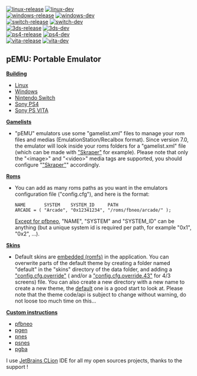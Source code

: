 [![linux-release](https://github.com/Cpasjuste/pemu/actions/workflows/linux-release.yml/badge.svg)](https://github.com/Cpasjuste/pemu/actions/workflows/linux-release.yml)
[![linux-dev](https://github.com/Cpasjuste/pemu/actions/workflows/linux-dev.yml/badge.svg)](https://github.com/Cpasjuste/pemu/actions/workflows/linux-dev.yml)  
[![windows-release](https://github.com/Cpasjuste/pemu/actions/workflows/windows-release.yml/badge.svg)](https://github.com/Cpasjuste/pemu/actions/workflows/windows-release.yml)
[![windows-dev](https://github.com/Cpasjuste/pemu/actions/workflows/windows-dev.yml/badge.svg)](https://github.com/Cpasjuste/pemu/actions/workflows/windows-dev.yml)  
[![switch-release](https://github.com/Cpasjuste/pemu/actions/workflows/switch-release.yml/badge.svg)](https://github.com/Cpasjuste/pemu/actions/workflows/switch-release.yml)
[![switch-dev](https://github.com/Cpasjuste/pemu/actions/workflows/switch-dev.yml/badge.svg)](https://github.com/Cpasjuste/pemu/actions/workflows/switch-dev.yml)  
[![3ds-release](https://github.com/Cpasjuste/pemu/actions/workflows/3ds-release.yml/badge.svg)](https://github.com/Cpasjuste/pemu/actions/workflows/3ds-release.yml)
[![3ds-dev](https://github.com/Cpasjuste/pemu/actions/workflows/3ds-dev.yml/badge.svg)](https://github.com/Cpasjuste/pemu/actions/workflows/3ds-dev.yml)  
[![ps4-release](https://github.com/Cpasjuste/pemu/actions/workflows/ps4-release.yml/badge.svg)](https://github.com/Cpasjuste/pemu/actions/workflows/ps4-release.yml)
[![ps4-dev](https://github.com/Cpasjuste/pemu/actions/workflows/ps4-dev.yml/badge.svg)](https://github.com/Cpasjuste/pemu/actions/workflows/ps4-dev.yml)  
[![vita-release](https://github.com/Cpasjuste/pemu/actions/workflows/vita-release.yml/badge.svg)](https://github.com/Cpasjuste/pemu/actions/workflows/vita-release.yml)
[![vita-dev](https://github.com/Cpasjuste/pemu/actions/workflows/vita-dev.yml/badge.svg)](https://github.com/Cpasjuste/pemu/actions/workflows/vita-dev.yml)

## pEMU: Portable Emulator

**<ins>Building</ins>**

- [Linux](https://github.com/Cpasjuste/pemu/blob/master/.github/workflows/linux-release.yml)
- [Windows](https://github.com/Cpasjuste/pemu/blob/master/.github/workflows/windows-release.yml)
- [Nintendo Switch](https://github.com/Cpasjuste/pemu/blob/master/.github/workflows/switch-release.yml)
- [Sony PS4](https://github.com/Cpasjuste/pemu/blob/master/.github/workflows/ps4-release.yml)
- [Sony PS VITA](https://github.com/Cpasjuste/pemu/blob/master/.github/workflows/vita-release.yml)

**<ins>Gamelists</ins>**

- "pEMU" emulators use some "gamelist.xml" files to manage your rom files and medias (EmulationStation/Recalbox format).
  Since version 7.0, the emulator will look inside your roms folders for a "gamelist.xml" file (which can be made
  with ["Skraper"](https://www.skraper.net/) for example).
  Please note that only the "\<image>" and "\<video>" media tags are supported, you should
  configure "["Skraper"](https://www.skraper.net/)" accordingly.

**<ins>Roms</ins>**

- You can add as many roms paths as you want in the emulators configuration file ("config.cfg"), and here is the format:
    ```
    NAME       SYSTEM    SYSTEM_ID     PATH
    ARCADE = ( "Arcade", "0x12341234", "/roms/fbneo/arcade/" );
    ```
  [Except for pfbneo](https://github.com/Cpasjuste/pemu/tree/master/src/cores/pfbneo), "NAME", "SYSTEM" and "SYSTEM_ID" can be anything (but a unique system id is required per path, for example "0x1", "0x2", ...).

**<ins>Skins</ins>**

- Default skins are [embedded (romfs)](https://github.com/Cpasjuste/pemu/tree/master/data/common/romfs/skins/default) in
  the application.
  You can overwrite parts of the default theme by creating a folder named "default" in the "skins" directory of the data
  folder, and adding
  a ["config.cfg.override"](https://github.com/Cpasjuste/pemu/tree/master/pgen/data/common/romfs/skins/default/config.cfg.override) (
  and/or
  a ["config.cfg.override.43"](https://github.com/Cpasjuste/pemu/tree/master/data/common/romfs/skins/default/config.cfg.override.43)
  for 4/3 screens) file.
  You can also create a new directory with a new name to create a new theme,
  the [default](https://github.com/Cpasjuste/pemu/tree/master/data/common/romfs/skins/default) one is a good start to
  look at.
  Please note that the theme code/api is subject to change without warning, do not loose too much time on this...

**<ins>Custom instructions</ins>**

- [pfbneo](https://github.com/Cpasjuste/pemu/tree/master/src/cores/pfbneo)
- [pgen](https://github.com/Cpasjuste/pemu/tree/master/src/cores/pgen)
- [pnes](https://github.com/Cpasjuste/pemu/tree/master/src/cores/pnes)
- [psnes](https://github.com/Cpasjuste/pemu/tree/master/src/cores/psnes)
- [pgba](https://github.com/Cpasjuste/pemu/tree/master/src/cores/pgba)

I use [JetBrains CLion](https://www.jetbrains.com/clion/) IDE for all my open sources projects, thanks to the support !
